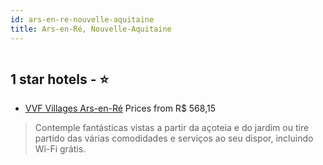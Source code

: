 ```yaml
---
id: ars-en-re-nouvelle-aquitaine
title: Ars-en-Ré, Nouvelle-Aquitaine
---
```


<center><img src="https://i.travelapi.com/hotels/3000000/2730000/2729500/2729476/fb65b1fc_z.jpg" alt="" /></center>


##  1 star hotels - ⭐️

-    [VVF Villages Ars-en-Ré](https://www.hurb.com/br/aud/https://www.hurb.com/br/hotels/ars-en-re/vvf-villages-ars-en-re-HT-XH9G?cmp=18055) Prices from R$ 568,15
   > Contemple fantásticas vistas a partir da açoteia e do jardim ou tire partido das várias comodidades e serviços ao seu dispor, incluindo Wi-Fi grátis.
